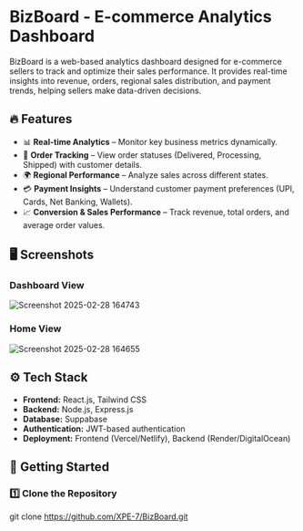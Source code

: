 # BizBoard - E-commerce Analytics Dashboard

BizBoard is a web-based analytics dashboard designed for e-commerce sellers to track and optimize their sales performance. It provides real-time insights into revenue, orders, regional sales distribution, and payment trends, helping sellers make data-driven decisions.

## 🔥 Features
- 📊 **Real-time Analytics** – Monitor key business metrics dynamically.
- 🚀 **Order Tracking** – View order statuses (Delivered, Processing, Shipped) with customer details.
- 🌍 **Regional Performance** – Analyze sales across different states.
- 💳 **Payment Insights** – Understand customer payment preferences (UPI, Cards, Net Banking, Wallets).
- 📈 **Conversion & Sales Performance** – Track revenue, total orders, and average order values.

## 🖥️ Screenshots
### Dashboard View  
![Screenshot 2025-02-28 164743](https://github.com/user-attachments/assets/b36e8448-5fb8-42a7-b24e-deccaae24356)


### Home View  
![Screenshot 2025-02-28 164655](https://github.com/user-attachments/assets/79944be6-5653-43a1-a7db-2e770d7bdf28)


## ⚙️ Tech Stack
- **Frontend:** React.js, Tailwind CSS  
- **Backend:** Node.js, Express.js  
- **Database:** Suppabase
- **Authentication:** JWT-based authentication  
- **Deployment:** Frontend (Vercel/Netlify), Backend (Render/DigitalOcean)  

## 🚀 Getting Started
### 1️⃣ Clone the Repository  
git clone https://github.com/XPE-7/BizBoard.git

